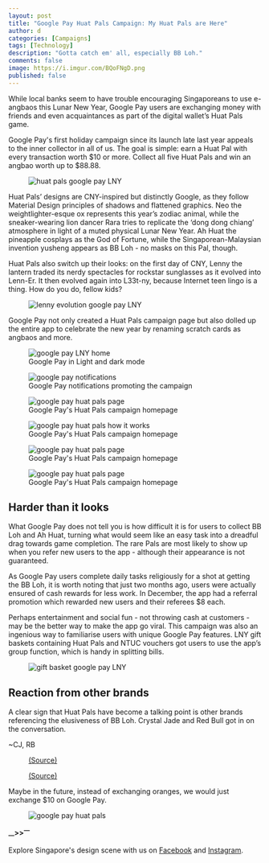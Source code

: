 ```yaml
---
layout: post
title: "Google Pay Huat Pals Campaign: My Huat Pals are Here"
author: d
categories: [Campaigns]
tags: [Technology]
description: "Gotta catch em' all, especially BB Loh."
comments: false
image: https://i.imgur.com/BQoFNgD.png
published: false
---
```


While local banks seem to have trouble encouraging Singaporeans to use e-angbaos this Lunar New Year, Google Pay users are exchanging money with friends and even acquaintances as part of the digital wallet’s Huat Pals game. 

Google Pay's first holiday campaign since its launch late last year appeals to the inner collector in all of us. The goal is simple: earn a Huat Pal with every transaction worth $10 or more. Collect all five Huat Pals and win an angbao worth up to $88.88. 

<figure>
<img src="https://i.imgur.com/2wTvmIh.png" alt="huat pals google pay LNY">
</figure>

Huat Pals’ designs are CNY-inspired but distinctly Google, as they follow Material Design principles of shadows and flattened graphics. Neo the weightlighter-esque ox represents this year’s zodiac animal, while the sneaker-wearing lion dancer Rara tries to replicate the ‘dong dong chiang’ atmosphere in light of a muted physical Lunar New Year. Ah Huat the pineapple cosplays as the God of Fortune, while the Singaporean-Malaysian invention yusheng appears as BB Loh - no masks on this Pal, though. 

Huat Pals also switch up their looks: on the first day of CNY, Lenny the lantern traded its nerdy spectacles for rockstar sunglasses as it evolved into Lenn-Er. It then evolved again into L33t-ny, because Internet teen lingo is a thing. How do you do, fellow kids? 

<figure>
<img src="https://i.imgur.com/S39BJmJ.png" alt="lenny evolution google pay LNY">
</figure>

Google Pay not only created a Huat Pals campaign page but also dolled up the entire app to celebrate the new year by renaming scratch cards as angbaos and more. 

<figure>
<img src="https://i.imgur.com/N7WsCYu.png" alt="google pay LNY home">
<figcaption>Google Pay in Light and dark mode</figcaption>
</figure>

<figure>
<img src="https://i.imgur.com/u53BKEP.png" alt="google pay notifications">
<figcaption>Google Pay notifications promoting the campaign</figcaption>
</figure>

<figure>
<img src="https://i.imgur.com/tgOzkAq.png" alt="google pay huat pals page">
<figcaption>Google Pay's Huat Pals campaign homepage</figcaption>
</figure>

<figure>
<img src="https://i.imgur.com/8f1CqyZ.png" alt="google pay huat pals how it works">
<figcaption>Google Pay's Huat Pals campaign homepage</figcaption>
</figure>

<figure>
<img src="https://i.imgur.com/tgOzkAq.png" alt="google pay huat pals page">
<figcaption>Google Pay's Huat Pals campaign homepage</figcaption>
</figure>

<figure>
<img src="https://i.imgur.com/tgOzkAq.png" alt="google pay huat pals page">
<figcaption>Google Pay's Huat Pals campaign homepage</figcaption>
</figure>

<h2>Harder than it looks</h2>
What Google Pay does not tell you is how difficult it is for users to collect BB Loh and Ah Huat, turning what would seem like an easy task into a dreadful drag towards game completion. The rare Pals are most likely to show up when you refer new users to the app - although their appearance is not guaranteed. 

As Google Pay users complete daily tasks religiously for a shot at getting the BB Loh, it is worth noting that just two months ago, users were actually ensured of cash rewards for less work. In December, the app had a referral promotion which rewarded new users and their referees $8 each. 

Perhaps entertainment and social fun - not throwing cash at customers - may be the better way to make the app go viral. This campaign was also an ingenious way to familiarise users with unique Google Pay features. LNY gift baskets containing Huat Pals and NTUC vouchers got users to use the app’s group function, which is handy in splitting bills.

<figure>
<img src="https://i.imgur.com/8qLlQoL.png" alt="gift basket google pay LNY">
</figure>

<h2>Reaction from other brands</h2>
A clear sign that Huat Pals have become a talking point is other brands referencing the elusiveness of BB Loh. Crystal Jade and Red Bull got in on the conversation.

~CJ, RB
<figure>
<img src="" alt="">
<figcaption><a href="" target="_blank">(Source)</a></figcaption>
</figure>

<figure>
<img src="" alt="">
<figcaption><a href="" target="_blank">(Source)</a></figcaption>
</figure>

Maybe in the future, instead of exchanging oranges, we would just exchange $10 on Google Pay.

<figure>
<img src="https://i.imgur.com/wQzbh46.png" alt="google pay huat pals">
</figure>

<strong><sub>—</sub>><sub></sub>><sup>—</sup></strong>

Explore Singapore's design scene with us on <a href="https://www.facebook.com/designinsingapore/">Facebook</a> and <a href="https://www.instagram.com/designinsingapore/">Instagram</a>. 
